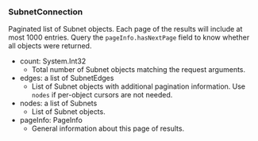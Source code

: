 ### SubnetConnection
Paginated list of Subnet objects. Each page of the results will include at most 1000 entries. Query the `pageInfo.hasNextPage` field to know whether all objects were returned.

- count: System.Int32
  - Total number of Subnet objects matching the request arguments.
- edges: a list of SubnetEdges
  - List of Subnet objects with additional pagination information. Use `nodes` if per-object cursors are not needed.
- nodes: a list of Subnets
  - List of Subnet objects.
- pageInfo: PageInfo
  - General information about this page of results.
